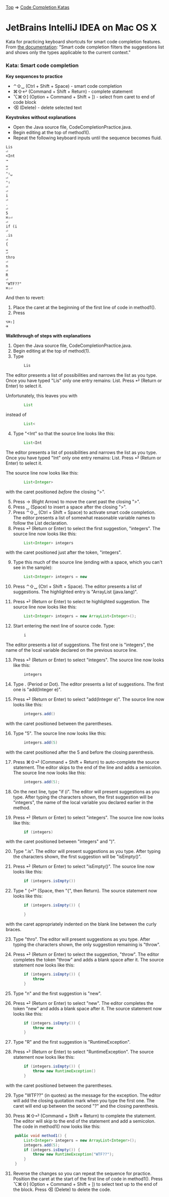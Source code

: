[Top](README.md) => [Code Completion Katas](ij-osx-code-completion.md)

# JetBrains IntelliJ IDEA on Mac OS X

Kata for practicing keyboard shortcuts for smart code completion features. From [the documentation](http://www.jetbrains.com/help/idea/auto-completing-code.html): "Smart code completion filters the suggestions list and shows only the types applicable to the current context."

### Kata: Smart code completion

**Key sequences to practice**

- ⌃⇧␣ (Ctrl + Shift + Space) - smart code completion
- ⌘⇧↩︎ (Command + Shift + Return) - complete statement
- ⌥⌘⇧] (Option + Command + Shift + ]) - select from caret to end of code block
- ⌫ (Delete) - delete selected text

**Keystrokes without explanations**

- Open the Java source file, CodeCompletionPractice.java.
- Begin editing at the top of method1().
- Repeat the following keyboard inputs until the sequence becomes fluid.
```
Lis
⏎
<Int
→
␣
⏎
⌃⇧␣
⏎
⌃⇧
⏎
⏎
i
⏎
.
⏎
5
⌘⇧⏎
⏎
if (i
⏎
.is
⏎
{
␣
⏎
thro
⏎
n
⏎
R
⏎
"WTF??"
⌘⇧⏎
```
And then to revert:

1. Place the caret at the beginning of the first line of code in method1().
1. Press
```
⌥⌘⇧]
⌫
```


**Walkthrough of steps with explanations**

1. Open the Java source file, CodeCompletionPractice.java.
1. Begin editing at the top of method(1).
1. Type
```java
        Lis
```
The editor presents a list of possibilities and narrows the list as you type. Once you have typed "Lis" only one entry remains: List<E>. Press ⏎ (Return or Enter) to select it.

Unfortunately, this leaves you with
```java
        List
```
instead of
```java
        List<
```

4. Type "<Int" so that the source line looks like this:
```java
        List<Int
```
The editor presents a list of possibilities and narrows the list as you type. Once you have typed "Int" only one entry remains: List<Integer>. Press ⏎ (Return or Enter) to select it.

The source line now looks like this:
```java
        List<Integer>
```
with the caret positioned _before_ the closing ">".

5. Press → (Right Arrow) to move the caret past the closing ">".
6. Press ␣ (Space) to insert a space after the closing ">".
7. Press ⌃⇧␣ (Ctrl + Shift + Space) to activate smart code completion. The editor presents a list of somewhat reasonable variable names to follow the List declaration.
8. Press ⏎ (Return or Enter) to select the first suggestion, "integers". The source line now looks like this:
```java
        List<Integer> integers
```
with the caret positioned just after the token, "integers".

9. Type this much of the source line (ending with a space, which you can't see in the sample):
```java
        List<Integer> integers = new
```

10. Press ⌃⇧␣ (Ctrl + Shift + Space). The editor presents a list of suggestions. The highlighted entry is "ArrayList (java.lang)".

11. Press ⏎ (Return or Enter) to select te highlighted suggestion. The source line now looks like this:
```java
        List<Integer> integers = new ArrayList<Integer>();
```

12. Start entering the next line of source code. Type:
```java
        i
```
The editor presents a list of suggestions. The first one is "integers", the name of the local variable declared on the previous source line.

13. Press ⏎ (Return or Enter) to select "integers". The source line now looks like this:
```java
        integers
```

14. Type . (Period or Dot). The editor presents a list of suggestions. The first one is "add(Integer e)".

15. Press ⏎ (Return or Enter) to select "add(Integer e)". The source line now looks like this:
```java
        integers.add()
```
with the caret positioned between the parentheses.

16. Type "5". The source line now looks like this:
```java
        integers.add(5)
```
with the caret positioned after the 5 and before the closing parenthesis.

17. Press ⌘⇧⏎ (Command + Shift + Return) to auto-complete the source statement. The editor skips to the end of the line and adds a semicolon. The source line now looks like this:
```java
        integers.add(5);
```

18. On the next line, type "if (i". The editor will present suggestions as you type. After typing the characters shown, the first suggestion will be "integers", the name of the local variable you declared earlier in the method.

19. Press ⏎ (Return or Enter) to select "integers". The source line now looks like this:
```java
        if (integers)
```
with the caret positioned between "integers" and ")".

20. Type ".is". The editor will present suggestions as you type. After typing the characters shown, the first suggestion will be "isEmpty()".

21. Press ⏎ (Return or Enter) to select "isEmpty()". The source line now looks like this:
```java
        if (integers.isEmpty())
```

22. Type " {⏎" (Space, then "{", then Return). The source statement now looks like this:
```java
        if (integers.isEmpty()) {

        }
```
with the caret appropriately indented on the blank line between the curly braces.

23. Type "thro". The editor will present suggestions as you type. After typing the characters shown, the only suggestion remaining is "throw".

24. Press ⏎ (Return or Enter) to select the suggestion, "throw". The editor completes the token "throw" and adds a blank space after it. The source statement now looks like this:
```java
        if (integers.isEmpty()) {
            throw
        }
```

25. Type "n" and the first suggestion is "new".

26. Press ⏎ (Return or Enter) to select "new". The editor completes the token "new" and adds a blank space after it. The source statement now looks like this:
```java
        if (integers.isEmpty()) {
            throw new
        }
```

27. Type "R" and the first suggestion is "RuntimeException".

28. Press ⏎ (Return or Enter) to select "RuntimeException". The source statement now looks like this:
```java
        if (integers.isEmpty()) {
            throw new RuntimeException()
        }
```
with the caret positioned between the parentheses.

29. Type "WTF??" (in quotes) as the message for the exception. The editor will add the closing quotation mark when you type the first one. The caret will end up between the second "?" and the closing parenthesis.

30. Press ⌘⇧⏎ (Command + Shift + Return) to complete the statement. The editor will skip to the end of the statement and add a semicolon. The code in method1() now looks like this:
```java
    public void method1() {
        List<Integer> integers = new ArrayList<Integer>();
        integers.add(5);
        if (integers.isEmpty()) {
            throw new RuntimeException("WTF??");
        }
    }
```

31. Reverse the changes so you can repeat the sequence for practice. Position the caret at the start of the first line of code in method1(). Press ⌥⌘⇧] (Option + Command + Shift + ]) to select text up to the end of the block. Press ⌫ (Delete) to delete the code.
